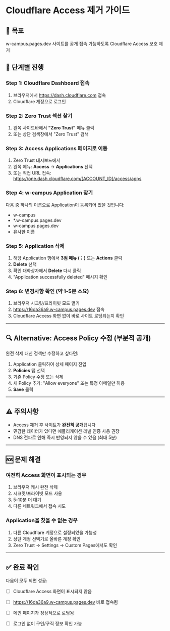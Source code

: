 # Cloudflare Access 제거 가이드

## 🎯 목표
w-campus.pages.dev 사이트를 공개 접속 가능하도록 Cloudflare Access 보호 제거

## 📝 단계별 진행

### Step 1: Cloudflare Dashboard 접속
1. 브라우저에서 https://dash.cloudflare.com 접속
2. Cloudflare 계정으로 로그인

### Step 2: Zero Trust 섹션 찾기
1. 왼쪽 사이드바에서 **"Zero Trust"** 메뉴 클릭
2. 또는 상단 검색창에서 "Zero Trust" 검색

### Step 3: Access Applications 페이지로 이동
1. Zero Trust 대시보드에서
2. 왼쪽 메뉴: **Access** → **Applications** 선택
3. 또는 직접 URL 접속: https://one.dash.cloudflare.com/[ACCOUNT_ID]/access/apps

### Step 4: w-campus Application 찾기
다음 중 하나의 이름으로 Application이 등록되어 있을 것입니다:
- w-campus
- *.w-campus.pages.dev
- w-campus.pages.dev
- 유사한 이름

### Step 5: Application 삭제
1. 해당 Application 행에서 **3점 메뉴 (⋮)** 또는 **Actions** 클릭
2. **Delete** 선택
3. 확인 대화상자에서 **Delete** 다시 클릭
4. "Application successfully deleted" 메시지 확인

### Step 6: 변경사항 확인 (약 1-5분 소요)
1. 브라우저 시크릿/프라이빗 모드 열기
2. https://16da36a9.w-campus.pages.dev 접속
3. Cloudflare Access 화면 없이 바로 사이트 로딩되는지 확인

---

## 🔍 Alternative: Access Policy 수정 (부분적 공개)

완전 삭제 대신 정책만 수정하고 싶다면:

1. Application 클릭하여 상세 페이지 진입
2. **Policies** 탭 선택
3. 기존 Policy 수정 또는 삭제
4. 새 Policy 추가: "Allow everyone" 또는 특정 이메일만 허용
5. **Save** 클릭

---

## ⚠️ 주의사항

- Access 제거 후 사이트가 **완전히 공개**됩니다
- 민감한 데이터가 있다면 애플리케이션 레벨 인증 사용 권장
- DNS 전파로 인해 즉시 반영되지 않을 수 있음 (최대 5분)

---

## 🆘 문제 해결

### 여전히 Access 화면이 표시되는 경우
1. 브라우저 캐시 완전 삭제
2. 시크릿/프라이빗 모드 사용
3. 5-10분 더 대기
4. 다른 네트워크에서 접속 시도

### Application을 찾을 수 없는 경우
1. 다른 Cloudflare 계정으로 설정되었을 가능성
2. 상단 계정 선택기로 올바른 계정 확인
3. Zero Trust → Settings → Custom Pages에서도 확인

---

## ✅ 완료 확인

다음이 모두 되면 성공:
- [ ] Cloudflare Access 화면이 표시되지 않음
- [ ] https://16da36a9.w-campus.pages.dev 바로 접속됨
- [ ] 메인 페이지가 정상적으로 로딩됨
- [ ] 로그인 없이 구인/구직 정보 확인 가능

